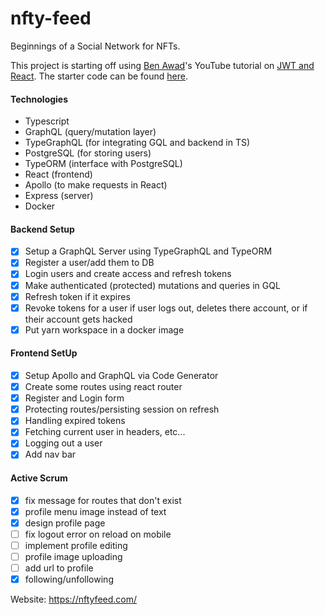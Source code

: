 # nfty-feed

Beginnings of a Social Network for NFTs.

This project is starting off using [Ben Awad](https://github.com/benawad)'s YouTube tutorial on [JWT and React](https://www.youtube.com/watch?v=25GS0MLT8JU&ab_channel=BenAwad). The starter code can be found [here](https://github.com/benawad/jwt-auth-example).

#### Technologies

- Typescript
- GraphQL (query/mutation layer)
- TypeGraphQL (for integrating GQL and backend in TS)
- PostgreSQL (for storing users)
- TypeORM (interface with PostgreSQL)
- React (frontend)
- Apollo (to make requests in React)
- Express (server)
- Docker

#### Backend Setup

- [x] Setup a GraphQL Server using TypeGraphQL and TypeORM
- [x] Register a user/add them to DB
- [x] Login users and create access and refresh tokens
- [x] Make authenticated (protected) mutations and queries in GQL
- [x] Refresh token if it expires
- [x] Revoke tokens for a user if user logs out, deletes there account, or if their account gets hacked
- [x] Put yarn workspace in a docker image

#### Frontend SetUp

- [x] Setup Apollo and GraphQL via Code Generator
- [x] Create some routes using react router
- [x] Register and Login form
- [x] Protecting routes/persisting session on refresh
- [x] Handling expired tokens
- [x] Fetching current user in headers, etc...
- [x] Logging out a user
- [x] Add nav bar

#### Active Scrum

- [x] fix message for routes that don't exist
- [x] profile menu image instead of text
- [x] design profile page
- [ ] fix logout error on reload on mobile
- [ ] implement profile editing
- [ ] profile image uploading
- [ ] add url to profile
- [x] following/unfollowing

Website: https://nftyfeed.com/
